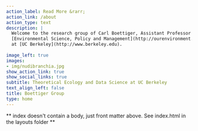 ```yaml
---
action_label: Read More &rarr;
action_link: /about
action_type: text
description: |
  Welcome to the research group of Carl Boettiger, Assistant Professor in the Department of
  [Environmental Science, Policy and Management](http://ourenvironment.berkeley.edu)
  at [UC Berkeley](http://www.berkeley.edu).
  
image_left: true
images:
- img/nudibranchia.jpg
show_action_link: true
show_social_links: true
subtitle: Theoretical Ecology and Data Science at UC Berkeley
text_align_left: false
title: Boettiger Group
type: home
---
```


** index doesn't contain a body, just front matter above.
See index.html in the layouts folder **
